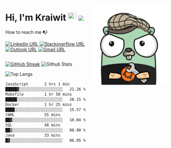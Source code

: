 [//]: # (<img align="right" width="235" src="https://github.com/arsmn/arsmn/blob/main/magician_gopher.png">)
<img align="right" width="235" src="assets/img/my_gopher.png">

# Hi, I'm Kraiwit <img src="https://media.giphy.com/media/hvRJCLFzcasrR4ia7z/giphy.gif" width="25px" height="25px"> ![](https://komarev.com/ghpvc/?username=parlarlax&label=PROFILE+VIEWS)

How to reach me :mailbox_with_no_mail:

[![Linkedin URL](https://img.shields.io/badge/LinkedIn-0077B5?style=for-the-badge&logo=linkedin&logoColor=white)](https://www.linkedin.com/in/kraiwit-tongkul-545b0b64/)
[![Stackoverflow URL](https://img.shields.io/badge/Stackoverflow-ef8236?style=for-the-badge&logo=stackoverflow&logoColor=white)](https://stackoverflow.com/users/15555894/lax-tongkul)
[![Outlook URL](https://img.shields.io/badge/Outlook-0078D4?style=for-the-badge&logo=microsoft-outlook&logoColor=white)](mailto:lax.ltk@outlook.com)
[![Gmail URL](https://img.shields.io/badge/Gmail-D14836?style=for-the-badge&logo=gmail&logoColor=white)](mailto:lax.ltk@gmail.com)




##
[![GitHub Streak](https://github-readme-streak-stats.herokuapp.com?user=parlarlax&theme=dark)](https://git.io/streak-stats)
![Github Stats](https://github-readme-stats.vercel.app/api?username=parlarlax&show_icons=true&theme=github_dark&include_all_commits=true&custom_title=GitHub%20Stats)

![Top Langs](https://github-readme-stats.vercel.app/api/top-langs/?username=parlarlax&hide=css,html&theme=github_dark&layout=compact)

<!--START_SECTION:waka-->

```text
JavaScript       2 hrs 1 min     █████▓░░░░░░░░░░░░░░░░░░░   22.26 %
Makefile         1 hr 50 mins    █████░░░░░░░░░░░░░░░░░░░░   20.15 %
Docker           1 hr 25 mins    ████░░░░░░░░░░░░░░░░░░░░░   15.57 %
YAML             55 mins         ██▓░░░░░░░░░░░░░░░░░░░░░░   10.04 %
SQL              48 mins         ██▒░░░░░░░░░░░░░░░░░░░░░░   08.90 %
Java             33 mins         █▓░░░░░░░░░░░░░░░░░░░░░░░   06.05 %
```

<!--END_SECTION:waka-->
